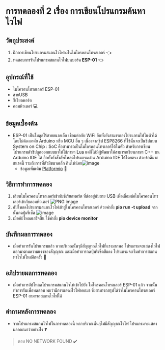 # การทดลองที่ 2 เรื่อง การเขียนโปรแกรมค้นหาไวไฟ

## วัตถุประสงค์
1. ฝึกการเขียนโปรแกรมสแกนไวไฟลงในไมโครคอนโทรลเลอร์ :point_left:
2. ทดสอบการรันโปรแกรมสแกนไวไฟบนบอร์ด **ESP-01** :point_left:

## อุปกรณ์ที่ใช้
- ไมโครอนโทรลเลอร์ ESP-01
- สายUSB 
- ซีเรียลพอร์ต
- คอมพิวเตอร์ :computer:

## ข้อมูลเบื้องต้น
- ESP-01 เป็นโมดูลไร้สายขนาดเล็ก เชื่อมต่อกับ WiFi อีกทั้งยังสามารถลงโปรแกรมไปในตัวได้โดยไม่ต้องอาศัย Arduino หรือ MCU อื่น ๆ เนื่องจากชิป ESP8266 ที่ใช้นั้นจะเป็นชิปแบบ System on Chip : SoC คือสามารถเป็นไมโครคอนโทรเลอร์ได้ในตัว สำหรับการเขียนโปรแกรมตัวชิปถูกออกแบบมาให้ใช้ภาษา Lua แต่ก็ได้มีผู้พัฒนาให้สามารถเขียนภาษา C++ บน Arduino IDE ได้ อีกทั้งยังสั่งอัพโหลดโปรแกรมผ่าน Arduino IDE ได้โดยตรง ด้วยข้อดีมากขนาดนี้ รวมถึงการที่ตัวมีขนาดเล็ก กินไฟน้อย![image](https://fa.lnwfile.com/_/fa/_raw/zu/b4/h2.jpg)
  - ข้อมูลเพิ่มเติม [Platformio](https://docs.platformio.org/en/latest/boards/espressif8266/esp01_1m.html) :link:

## วิธีการทำการทดลอง
1. เสียบไมโครคอนโทรลเลอร์เข้ากับซีเรียลพอร์ต ที่ต่ออยู่กับสาย USB เพื่อเชื่อมต่อไมโครคอนโทรเลอร์เข้ากับคอมพิวเตอร์ ![PNG image](https://user-images.githubusercontent.com/80879351/112098187-f5046b80-8bd3-11eb-962b-e5a30abcc4bf.png)
2. อัปโหลดโปรแกรมสแกนไวไฟเข้าสู่ไมโครคอนโทรลเลอร์ ด้วยคำสั่ง **pio run -t upload** จากนั้นกดปุ่มรีเซ็ต ![image](https://user-images.githubusercontent.com/80879351/112157127-79c5a880-8c19-11eb-924f-fe41c5093ee1.png)
3. เมื่ออัปโหลดเสร็จสิ้น ใช้คำสั่ง **pio device monitor** 

## บันทึกผลการทดลอง
- เมื่อทำการรันโปรแกรมแล้ว หากบริเวณนั้นๆมีสัญญาณไวไฟที่แรงมากพอ โปรแกรมจะแสดงไวไฟออกมาตามความแรงของสัญญาณ และเมื่อทำการกดปุ่มรีเซ็ตสีแดง โปรแกรมจะเริ่มทำการสแกนหาไวไฟใหม่อีกครั้ง :satellite:

## อภิปรายผลการทดลอง
- เมื่อทำการอัปโหลดโปรแกรมสแกนไวไฟเข้าไปยัง ไมโครคอนโทรลเลอร์ ESP-01 แล้ว จากนั้นทำการรันเพื่อทดสอบ พบว่ามีการแสดงไวไฟออกมา ซึ่งสามารถสรุปได้ว่าไมโครคอนโทรลเลอร์ ESP-01 สามารถสแกนไวไฟได้

## คำถามหลังการทดลอง
- จากโปรแกรมสแกนไวไฟในการทดลองนี้ หากบริเวณนั้นๆไม่มีสัญญาณไวไฟ โปรแกรมจะแสดงผลออกมาว่าอย่างไร ❓
 > ตอบ NO NETWORK FOUND :heavy_check_mark:
